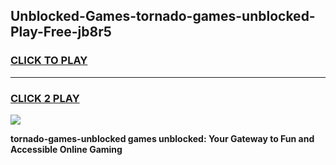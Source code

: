 
## Unblocked-Games-tornado-games-unblocked-Play-Free-jb8r5
<h3>
<a href="https://premium76.site?title=tornado-games-unblocked&ref=10A">CLICK TO PLAY</a></h3>
<hr>

<h3>
<a href="https://premium76.site?title=tornado-games-unblocked&ref=10A">CLICK 2 PLAY</a>
  
</h3>

<a href="https://premium76.site?title=tornado-games-unblocked&ref=10A"><img src="https://clearcache.store/games.png"></a>


**tornado-games-unblocked games unblocked: Your Gateway to Fun and Accessible Online Gaming**
